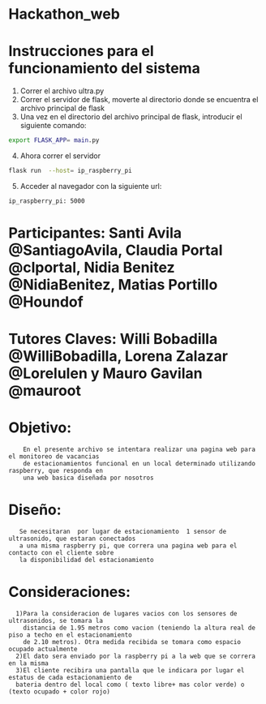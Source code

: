 # Hackathon_web
# Instrucciones para el funcionamiento del sistema
1. Correr el archivo ultra.py
2. Correr el servidor de flask, moverte al directorio donde se encuentra el archivo principal de flask
3. Una vez en el directorio del archivo principal de flask, introducir el siguiente comando:
```bash
export FLASK_APP= main.py

```
4. Ahora correr el servidor 
```bash
flask run  --host= ip_raspberry_pi

```
5. Acceder al navegador con la siguiente url: 

```
ip_raspberry_pi: 5000

```



# Participantes: Santi Avila @SantiagoAvila, Claudia Portal @clportal, Nidia Benitez @NidiaBenitez, Matias Portillo @Houndof
# Tutores Claves: Willi Bobadilla @WilliBobadilla, Lorena Zalazar @Lorelulen y Mauro Gavilan @mauroot
# Objetivo:
        En el presente archivo se intentara realizar una pagina web para el monitoreo de vacancias 
        de estacionamientos funcional en un local determinado utilizando raspberry, que responda en
        una web basica diseñada por nosotros
# Diseño:
       Se necesitaran  por lugar de estacionamiento  1 sensor de ultrasonido, que estaran conectados
       a una misma raspberry pi, que correra una pagina web para el contacto con el cliente sobre
       la disponibilidad del estacionamiento
# Consideraciones:
      1)Para la consideracion de lugares vacios con los sensores de ultrasonidos, se tomara la 
        distancia de 1.95 metros como vacion (teniendo la altura real de piso a techo en el estacionamiento
        de 2.10 metros). Otra medida recibida se tomara como espacio ocupado actualmente
      2)El dato sera enviado por la raspberry pi a la web que se correra en la misma
      3)El cliente recibira una pantalla que le indicara por lugar el estatus de cada estacionamiento de
      bateria dentro del local como ( texto libre+ mas color verde) o (texto ocupado + color rojo)
        
        
